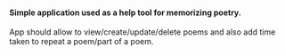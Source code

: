 #### Simple application used as a help tool for memorizing poetry.
App should allow to view/create/update/delete poems and also add time taken to repeat a poem/part of a poem.